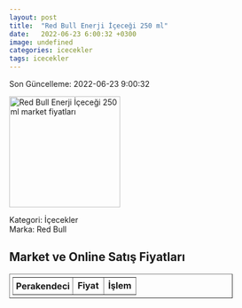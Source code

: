 ```yaml
---
layout: post
title:  "Red Bull Enerji İçeceği 250 ml"
date:   2022-06-23 6:00:32 +0300
image: undefined
categories: icecekler
tags: icecekler
---
```


Son Güncelleme: 2022-06-23 9:00:32

<img src="undefined" width="200" alt="Red Bull Enerji İçeceği 250 ml market fiyatları" />

Kategori: İçecekler
<br />
Marka: Red Bull

<h2>Market ve Online Satış Fiyatları</h2>

<table border="1" style="padding: 5px;width:80%;">
  <tr>
    <td style="padding: 5px;"><strong>Perakendeci</strong></td>
    <td><strong>Fiyat</strong></td>
    <td><strong>İşlem</strong></td>
  </tr>
  
</table>
